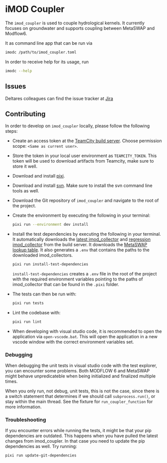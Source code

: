 # iMOD Coupler

The `imod_coupler` is used to couple hydrological kernels.
It currently focuses on groundwater and supports coupling between MetaSWAP and Modflow6.

It as command line app that can be run via

```sh
imodc /path/to/imod_coupler.toml
```

In order to receive help for its usage, run

```sh
imodc --help
```

## Issues

Deltares colleagues can find the issue tracker at [Jira](https://issuetracker.deltares.nl/secure/RapidBoard.jspa?rapidView=469&projectKey=IMOD6&view=planning&selectedIssue=IMOD6-840)

## Contributing

In order to develop on `imod_coupler` locally, please follow the following steps:

- Create an access token at the [TeamCity build server](https://dpcbuild.deltares.nl/profile.html?item=accessTokens#).
  Choose permission scope: `<Same as current user>`.
- Store the token in your local user environment as `TEAMCITY_TOKEN`.
  This token will be used to download artifacts from Teamcity, make sure to store it well.
- Download and install [pixi](https://pixi.sh).
- Download and install [svn](https://tortoisesvn.net/downloads.html).
  Make sure to install the svn command line tools as well.
- Download the Git repository of `imod_coupler` and navigate to the root of the project.
- Create the environment by executing the following in your terminal:

  ```sh
  pixi run --environment dev install
  ```

- Install the test dependencies by executing the following in your terminal.
  It automatically downloads the [latest imod_collector](https://dpcbuild.deltares.nl/buildConfiguration/iMOD6_IMOD6collectorDaily_ReleaseX64?branch=%3Cdefault%3E&mode=builds) and [regression imod_collector](https://dpcbuild.deltares.nl/buildConfiguration/iMOD6_IMOD6collectorDaily_ReleaseX64?branch=%3Cdefault%3E&mode=builds&tag=regression) from the build server.
  It downloads the [MetaSWAP lookup table](https://repos.deltares.nl/repos/DSCTestbench/trunk/cases/e150_metaswap/f00_common/c00_common/LHM2016_v01vrz).
  It also generates a `.env` that contains the paths to the downloaded imod_collectors.

  ```sh
  pixi run install-test-dependencies
  ```

  `install-test-dependencies` creates a `.env` file in the root of the project with the required environment variables pointing to the paths of imod_collector that can be found in the `.pixi` folder.

- The tests can then be run with:

  ```sh
  pixi run tests
  ```

- Lint the codebase with:

  ```sh
  pixi run lint
  ```

- When developing with visual studio code, it is recommended to open the application via `open-vscode.bat`.
  This will open the application in a new vscode window with the correct environment variables set.

### Debugging

When debugging the unit tests in visual studio code with the test explorer, you can encounter some problems.
Both MODFLOW 6 and MetaSWAP might behave unpredicateble when being initialized and finalized multiple times.

When you only run, not debug, unit tests, this is not the case, since there is a switch statement that determines if we should call `subprocess.run()`, or stay within the main thread.
See the fixture for `run_coupler_function` for more information.

### Troubleshooting

If you encounter errors while running the tests, it might be that your pip dependencies are outdated.
This happens when you have pulled the latest changes from imod_coupler.
In that case you need to update the pip dependencies as well.
Try running:

```sh
pixi run update-git-dependencies
```
